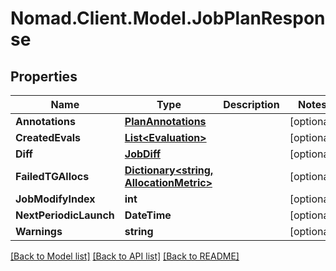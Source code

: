 # Nomad.Client.Model.JobPlanResponse

## Properties

Name | Type | Description | Notes
------------ | ------------- | ------------- | -------------
**Annotations** | [**PlanAnnotations**](PlanAnnotations.md) |  | [optional] 
**CreatedEvals** | [**List&lt;Evaluation&gt;**](Evaluation.md) |  | [optional] 
**Diff** | [**JobDiff**](JobDiff.md) |  | [optional] 
**FailedTGAllocs** | [**Dictionary&lt;string, AllocationMetric&gt;**](AllocationMetric.md) |  | [optional] 
**JobModifyIndex** | **int** |  | [optional] 
**NextPeriodicLaunch** | **DateTime** |  | [optional] 
**Warnings** | **string** |  | [optional] 

[[Back to Model list]](../README.md#documentation-for-models) [[Back to API list]](../README.md#documentation-for-api-endpoints) [[Back to README]](../README.md)

